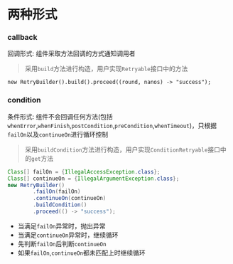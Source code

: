 # 两种形式

### callback

回调形式: 组件采取方法回调的方式通知调用者
> 采用`build`方法进行构造，用户实现`Retryable`接口中的方法

`new RetryBuilder().build().proceed((round, nanos) -> "success");`

### condition

条件形式: 组件不会回调任何方法(包括`whenError`,`whenFinish`,`postCondition`,`preCondition`,`whenTimeout`)，只根据`failOn`以及`continueOn`进行循环控制
> 采用`buildCondition`方法进行构造，用户实现`ConditionRetryable`接口中的`get`方法

``` java
Class[] failOn = {IllegalAccessException.class};
Class[] continueOn = {IllegalArgumentException.class};
new RetryBuilder()
        .failOn(failOn)
        .continueOn(continueOn)
        .buildCondition()
        .proceed(() -> "success");
```
- 当满足`failOn`异常时，抛出异常
- 当满足`continueOn`异常时，继续循环
- 先判断`failOn`后判断`continueOn`
- 如果`failOn`,`continueOn`都未匹配上时继续循环
